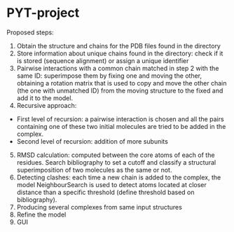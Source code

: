# PYT-project

Proposed steps: 
1. Obtain the structure and chains for the PDB files found in the directory
2. Store information about unique chains found in the directory: check if it is stored (sequence alignment) or assign a unique identifier
3. Pairwise interactions with a common chain matched in step 2 with the same ID: superimpose them by fixing one and moving the other, obtaining
a rotation matrix that is used to copy and move the other chain (the one with unmatched ID) from the moving structure to the fixed and add it to the model.
4. Recursive approach: 
  - First level of recursion: a pairwise interaction is chosen and all the pairs containing one of these two initial molecules are tried to be added in the complex. 
  - Second level of recursion: addition of more subunits 
5. RMSD calculation: computed between the core atoms of each of the residues. Search bibliography to set a cutoff and classify a structural superimposition of two molecules as the same or not. 
6. Detecting clashes: each time a new chain is added to the complex, the model NeighbourSearch is used to detect atoms located at closer distance than a specific threshold (define threshold based on bibliography).
7. Producing several complexes from same input structures
8. Refine the model
9. GUI
